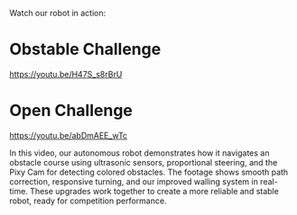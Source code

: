 Watch our robot in action:
# Obstable Challenge
https://youtu.be/H47S_s8rBrU
# Open Challenge 
https://youtu.be/abDmAEE_wTc

In this video, our autonomous robot demonstrates how it navigates an obstacle course using ultrasonic sensors, proportional steering, and the Pixy Cam for detecting colored obstacles. The footage shows smooth path correction, responsive turning, and our improved walling system in real-time. These upgrades work together to create a more reliable and stable robot, ready for competition performance.
